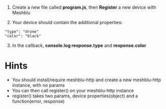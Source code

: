1) Create a new file called **program.js**, then **Register** a new device with Meshblu

2) Your device should contain the additional properties:
```
"type": "drone"
"color": "black"
```

3) In the callback, **console.log response.type** and **response.color**

# Hints
- You should install/require meshblu-http and create a new meshblu-http instance, with no params
- You can then call register() on your meshblu-http instance
- register() takes two params, device properties(object) and a function(error, response)
